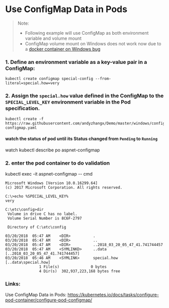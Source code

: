 # Use ConfigMap Data in Pods
> Note: 
> - Following example will use ConfigMap as both environment variable and volume mount
> - ConfigMap volume mount on Windows does not work now due to a [docker container on Windows bug](https://github.com/kubernetes/kubernetes/issues/52419)
### 1. Define an environment variable as a key-value pair in a ConfigMap:
```
kubectl create configmap special-config --from-literal=special.how=very 
```
### 2. Assign the `special.how` value defined in the ConfigMap to the `SPECIAL_LEVEL_KEY` environment variable in the Pod specification.
```
kubectl create -f https://raw.githubusercontent.com/andyzhangx/Demo/master/windows/configmap/aspnet-configmap.yaml
```

#### watch the status of pod until its Status changed from `Pending` to `Running`
watch kubectl describe po aspnet-configmap

### 2. enter the pod container to do validation
kubectl exec -it aspnet-configmap -- cmd

```
Microsoft Windows [Version 10.0.16299.64]
(c) 2017 Microsoft Corporation. All rights reserved.

C:\>echo %SPECIAL_LEVEL_KEY%
very

C:\etc\config>dir
 Volume in drive C has no label.
 Volume Serial Number is 8C6F-2797

 Directory of C:\etc\config

03/20/2018  05:47 AM    <DIR>          .
03/20/2018  05:47 AM    <DIR>          ..
03/20/2018  05:47 AM    <DIR>          ..2018_03_20_05_47_41.741744457
03/20/2018  05:47 AM    <SYMLINKD>     ..data [..2018_03_20_05_47_41.741744457]
03/20/2018  05:46 AM    <SYMLINK>      special.how [..data\special.how]
               1 File(s)              0 bytes
               4 Dir(s)  302,937,223,168 bytes free
```

### Links:
Use ConfigMap Data in Pods: https://kubernetes.io/docs/tasks/configure-pod-container/configure-pod-configmap/
